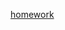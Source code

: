 <html>
  <head>
     <title>課堂作業</title>
  </head>
  
<body>
 <p>
     <a href="C:/Users/rice/OneDrive/Documents/homework/homework.html">homework</a>
</p>
</body>
</html>

